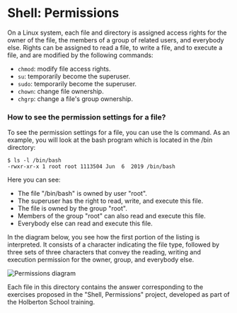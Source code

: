 # Shell: Permissions

On a Linux system, each file and directory is assigned access rights for the owner of the file, the members of a group of related users, and everybody else. Rights can be assigned to read a file, to write a file, and to execute a file, and are modified by the following commands:

- `chmod`: modify file access rights.
- `su`: temporarily become the superuser.
- `sudo`: temporarily become the superuser.
- `chown`: change file ownership.
- `chgrp`: change a file's group ownership.

### How to see the permission settings for a file?

To see the permission settings for a file, you can use the ls command. As an example, you will look at the bash program which is located in the /bin directory:

```
$ ls -l /bin/bash
-rwxr-xr-x 1 root root 1113504 Jun  6  2019 /bin/bash
```

Here you can see:

- The file "/bin/bash" is owned by user "root".
- The superuser has the right to read, write, and execute this file.
- The file is owned by the group "root".
- Members of the group "root" can also read and execute this file.
- Everybody else can read and execute this file.

In the diagram below, you see how the first portion of the listing is interpreted. It consists of a character indicating the file type, followed by three sets of three characters that convey the reading, writing and execution permission for the owner, group, and everybody else.

![Permissions diagram](http://linuxcommand.org/images/file_permissions.png)

Each file in this directory contains the answer corresponding to the exercises proposed in the "Shell, Permissions" project, developed as part of the Holberton School training.
